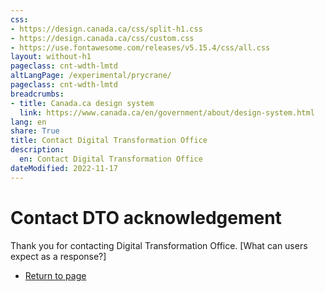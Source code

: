 ```yaml
---
css:
- https://design.canada.ca/css/split-h1.css
- https://design.canada.ca/css/custom.css
- https://use.fontawesome.com/releases/v5.15.4/css/all.css
layout: without-h1
pageclass: cnt-wdth-lmtd
altLangPage: /experimental/prycrane/
pageclass: cnt-wdth-lmtd
breadcrumbs:
- title: Canada.ca design system
  link: https://www.canada.ca/en/government/about/design-system.html
lang: en
share: True
title: Contact Digital Transformation Office
description: 
  en: Contact Digital Transformation Office
dateModified: 2022-11-17
---
```

<h1 property="name" id="wb-cont" dir="ltr">Contact DTO acknowledgement</h1>


<p>Thank you for contacting Digital Transformation Office. [What can users expect as a response?]</p>   

   <ul>
         <li><a href="https://prycrane.github.io/experimental/prycrane/feedback/">Return to page</a></li>

</ul>
